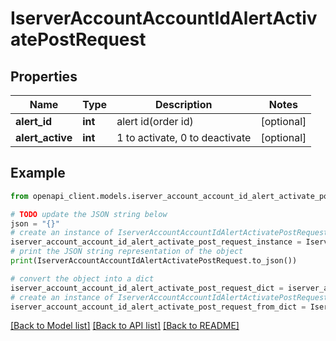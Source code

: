 # IserverAccountAccountIdAlertActivatePostRequest


## Properties

Name | Type | Description | Notes
------------ | ------------- | ------------- | -------------
**alert_id** | **int** | alert id(order id) | [optional] 
**alert_active** | **int** | 1 to activate, 0 to deactivate | [optional] 

## Example

```python
from openapi_client.models.iserver_account_account_id_alert_activate_post_request import IserverAccountAccountIdAlertActivatePostRequest

# TODO update the JSON string below
json = "{}"
# create an instance of IserverAccountAccountIdAlertActivatePostRequest from a JSON string
iserver_account_account_id_alert_activate_post_request_instance = IserverAccountAccountIdAlertActivatePostRequest.from_json(json)
# print the JSON string representation of the object
print(IserverAccountAccountIdAlertActivatePostRequest.to_json())

# convert the object into a dict
iserver_account_account_id_alert_activate_post_request_dict = iserver_account_account_id_alert_activate_post_request_instance.to_dict()
# create an instance of IserverAccountAccountIdAlertActivatePostRequest from a dict
iserver_account_account_id_alert_activate_post_request_from_dict = IserverAccountAccountIdAlertActivatePostRequest.from_dict(iserver_account_account_id_alert_activate_post_request_dict)
```
[[Back to Model list]](../README.md#documentation-for-models) [[Back to API list]](../README.md#documentation-for-api-endpoints) [[Back to README]](../README.md)


